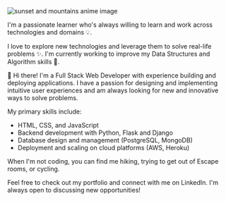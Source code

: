 <img src="https://github.com/BogdanCatalin-Iacob/BogdanCatalin-Iacob/assets/62476009/07984f4d-cb83-46e7-b2c9-4172d74a05ef" alt="sunset and mountains anime image">

<p style="align:center">I'm a passionate learner who's always willing to learn and work across technologies and domains 💡.</p>
<p>I love to explore new technologies and leverage them to solve real-life problems ✨. I'm currently working to improve my Data Structures and Algorithm skills 🤯.</p>
  
👀 Hi there! I'm a Full Stack Web Developer with experience building and deploying applications. I have a passion for designing and implementing intuitive user experiences and am always looking for new and innovative ways to solve problems.

My primary skills include:
- HTML, CSS, and JavaScript
- Backend development with Python, Flask and Django
- Database design and management (PostgreSQL, MongoDB)
- Deployment and scaling on cloud platforms (AWS, Heroku)

When I'm not coding, you can find me hiking, trying to get out of Escape rooms, or cycling.

Feel free to check out my portfolio and connect with me on LinkedIn. I'm always open to discussing new opportunities!


<!---
BogdanCatalin-Iacob/BogdanCatalin-Iacob is a ✨ special ✨ repository because its `README.md` (this file) appears on your GitHub profile.
You can click the Preview link to take a look at your changes.
--->
